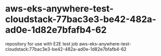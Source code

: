 # aws-eks-anywhere-test-cloudstack-77bac3e3-be42-482a-ad0e-1d82e7bfafb4-62
repository for use with E2E test job aws-eks-anywhere-test-cloudstack:77bac3e3-be42-482a-ad0e-1d82e7bfafb4-62
